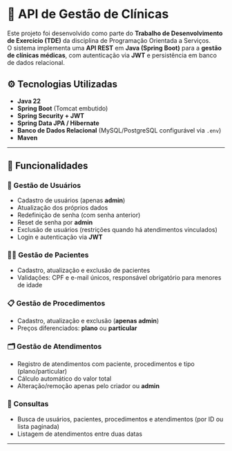 # 🏥 API de Gestão de Clínicas

Este projeto foi desenvolvido como parte do **Trabalho de Desenvolvimento de Exercício (TDE)** da disciplina de Programação Orientada a Serviços.  
O sistema implementa uma **API REST** em **Java (Spring Boot)** para a **gestão de clínicas médicas**, com autenticação via **JWT** e persistência em banco de dados relacional.

## ⚙️ Tecnologias Utilizadas
- **Java 22**  
- **Spring Boot** (Tomcat embutido)  
- **Spring Security + JWT**  
- **Spring Data JPA / Hibernate**  
- **Banco de Dados Relacional** (MySQL/PostgreSQL configurável via `.env`)  
- **Maven**  

---

## 🔑 Funcionalidades

### 🔐 Gestão de Usuários
- Cadastro de usuários (apenas **admin**)  
- Atualização dos próprios dados  
- Redefinição de senha (com senha anterior)  
- Reset de senha por **admin**  
- Exclusão de usuários (restrições quando há atendimentos vinculados)  
- Login e autenticação via **JWT**  

### 👩‍⚕️ Gestão de Pacientes
- Cadastro, atualização e exclusão de pacientes  
- Validações: CPF e e-mail únicos, responsável obrigatório para menores de idade  

### 📋 Gestão de Procedimentos
- Cadastro, atualização e exclusão (**apenas admin**)  
- Preços diferenciados: **plano** ou **particular**  

### 🗂 Gestão de Atendimentos
- Registro de atendimentos com paciente, procedimentos e tipo (plano/particular)  
- Cálculo automático do valor total  
- Alteração/remoção apenas pelo criador ou **admin**  

### 🔎 Consultas
- Busca de usuários, pacientes, procedimentos e atendimentos (por ID ou lista paginada)  
- Listagem de atendimentos entre duas datas  

---



